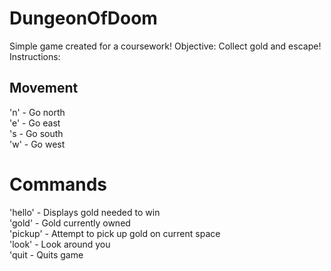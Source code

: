 # DungeonOfDoom
Simple game created for a coursework!
Objective: Collect gold and escape!
Instructions: 
## Movement
'n' - Go north \
'e' - Go east \
's - Go south \
'w' - Go west 
 
# Commands
'hello' - Displays gold needed to win \
'gold' - Gold currently owned \
'pickup' - Attempt to pick up gold on current space \
'look' - Look around you \
'quit - Quits game 
